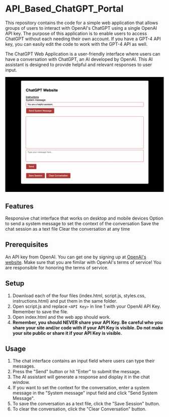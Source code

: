 # API_Based_ChatGPT_Portal
This repository contains the code for a simple web application that allows groups of users to interact with OpenAI's ChatGPT using a single OpenAI API key. The purpose of this application is to enable users to access ChatGPT without each needing their own account. If you have a GPT-4 API key, you can easily edit the code to work with the GPT-4 API as well.

The ChatGPT Web Application is a user-friendly interface where users can have a conversation with ChatGPT, an AI developed by OpenAI. This AI assistant is designed to provide helpful and relevant responses to user input.

![Alt](https://github.com/michaellomuscio/API_Based_ChatGPT_Portal/blob/main/Site_Screenshot.png "Screen Shot")

## Features
Responsive chat interface that works on desktop and mobile devices
Option to send a system message to set the context of the conversation
Save the chat session as a text file
Clear the conversation at any time

## Prerequisites
An API key from OpenAI. You can get one by signing up at [OpenAI's website](https://openai.com/). Make sure that you are fimilar with OpenAI's terms of service! You are responsible for honoring the terms of service. 

## Setup
1. Download each of the four files (index.html, script.js, styles.css, instructions.html) and put them in the same folder.
2. Open script.js and replace `<API Key>` in line 1 with your OpenAI API Key. Remember to save the file.
3. Open index.html and the web app should work.
4. **Remember, you should NEVER share your API Key. Be careful who you share your site and/or code with if your API Key is visible. Do not make your site public or share it if your API Key is visible.** 

## Usage
1. The chat interface contains an input field where users can type their messages.
2. Press the "Send" button or hit "Enter" to submit the message.
3. The AI assistant will generate a response and display it in the chat window.
4. If you want to set the context for the conversation, enter a system message in the "System message" input field and click "Send System Message".
5. To save the conversation as a text file, click the "Save Session" button.
6. To clear the conversation, click the "Clear Conversation" button. 
